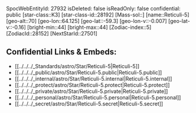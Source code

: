 ﻿---
location: [-59.3,-64.125,70]
type: Star
tags:
- astro/Star

---
SpocWebEntityId: 27932
isDeleted: false
isReadOnly: false
confidential: public
[star-class::K3]
[star-class-id::28192]
[Mass-sol::]
[name::Reticuli-5]
[geo-alt::70]
[geo-lon::64.125]
[geo-lat::-59.3]
[geo-lon-v::-0.007]
[geo-lat-v::-0.16]
[bright-min::44]
[bright-max::44]
[Zodiac-index::5]
[ZodiacId::28152]
[NextStarId::27501]



## Confidential Links & Embeds: 
- [[../../../_Standards/astro/Star/Reticuli-5|Reticuli-5]] 
- [[../../../_public/astro/Star/Reticuli-5.public|Reticuli-5.public]] 
- [[../../../_internal/astro/Star/Reticuli-5.internal|Reticuli-5.internal]] 
- [[../../../_protect/astro/Star/Reticuli-5.protect|Reticuli-5.protect]] 
- [[../../../_private/astro/Star/Reticuli-5.private|Reticuli-5.private]] 
- [[../../../_personal/astro/Star/Reticuli-5.personal|Reticuli-5.personal]] 
- [[../../../_secret/astro/Star/Reticuli-5.secret|Reticuli-5.secret]] 
